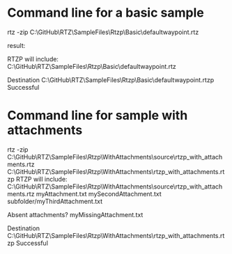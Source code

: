 

# Command line for a basic sample

rtz -zip C:\GitHub\RTZ\SampleFiles\Rtzp\Basic\defaultwaypoint.rtz

result:

RTZP will include:
        C:\GitHub\RTZ\SampleFiles\Rtzp\Basic\defaultwaypoint.rtz

Destination C:\GitHub\RTZ\SampleFiles\Rtzp\Basic\defaultwaypoint.rtzp
Successful

# Command line for sample with attachments

rtz -zip C:\GitHub\RTZ\SampleFiles\Rtzp\WithAttachments\source\rtzp_with_attachments.rtz C:\GitHub\RTZ\SampleFiles\Rtzp\WithAttachments\rtzp_with_attachments.rtzp
RTZP will include:
        C:\GitHub\RTZ\SampleFiles\Rtzp\WithAttachments\source\rtzp_with_attachments.rtz
        myAttachment.txt
        mySecondAttachment.txt
        subfolder/myThirdAttachment.txt

Absent attachments?
        myMissingAttachment.txt

Destination C:\GitHub\RTZ\SampleFiles\Rtzp\WithAttachments\rtzp_with_attachments.rtzp
Successful